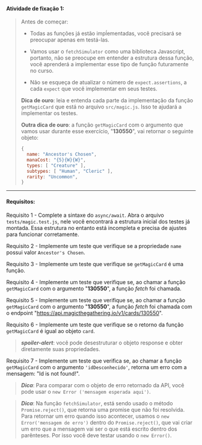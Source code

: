 ####  Atividade de fixação 1:
> Antes de começar:
> 
> * Todas as funções já estão impĺementadas, você precisará se preocupar apenas em testá-las.
>
> * Vamos usar o `fetchSimulator` como uma biblioteca Javascript, portanto, não se preocupe em entender a estrutura dessa função, você aprenderá a implementar esse tipo de função futuramente no curso.
>
> * Não se esqueça de atualizar o número de `expect.assertions`, a cada `expect` que você implementar em seus testes.
>
> **Dica de ouro**: leia e entenda cada parte da implementação da função `getMagicCard` que está no arquivo `src/magic.js`. Isso te ajudará a implementar os testes.
>
> **Outra dica de ouro**: a função `getMagicCard` com o argumento que vamos usar durante esse exercício, "**130550**", vai retornar o seguinte objeto:
> ```javascript
> {
>   name: "Ancestor's Chosen",
>   manaCost: "{5}{W}{W}",
>   types: [ "Creature" ],
>   subtypes: [ "Human", "Cleric" ],
>   rarity: "Uncommon",
> }
> ```

---

#### Requisitos:

Requisito 1 - Complete a sintaxe do `async/await`. Abra o arquivo `tests/magic.test.js`, nele você encontrará a estrutura inicial dos testes já montada. Essa estrutura no entanto está incompleta e precisa de ajustes para funcionar corretamente.

Requisito 2 - Implemente um teste que verifique se a propriedade `name` possui valor `Ancestor's Chosen`.

Requisito 3 - Implemente um teste que verifique se `getMagicCard` é uma função.

Requisito 4 - Implemente um teste que verifique se, ao chamar a função `getMagicCard` com o argumento "**130550**", a função *fetch* foi chamada.

Requisito 5 - Implemente um teste que verifique se, ao chamar a função `getMagicCard` com o argumento "**130550**", a função *fetch* foi chamada com o endpoint "https://api.magicthegathering.io/v1/cards/130550".

Requisito 6 - Implemente um teste que verifique se o retorno da função `getMagicCard` é igual ao objeto `card`.

> ***spoiler-alert***: você pode desestruturar o objeto response e obter diretamente suas propriedades.

Requisito 7 - Implemente um teste que verifica se, ao chamar a função `getMagicCard` com o argumento `'idDesconhecido'`, retorna um erro com a mensagem: "Id is not found!".

> ***Dica***: Para comparar com o objeto de erro retornado da API, você pode usar o `new Error ('mensagem esperada aqui')`.

> ***Dica***: Na função `fetchSimulator`, está sendo usado o método `Promise.reject()`, que retorna uma promise que não foi resolvida. Para retornar um erro quando isso acontecer, usamos o `new Error('mensagem de erro')` dentro do `Promise.reject()`, que vai criar um erro que a mensagem vai ser o que está escrito dentro dos parênteses. Por isso você deve testar usando o `new Error()`.

